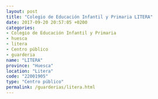 ```yaml
---
layout: post
title: "Colegio de Educación Infantil y Primaria LITERA"
date: 2017-09-20 20:57:05 +0200
categories:
- Colegio de Educación Infantil y Primaria
- huesca
- litera
- Centro público
- guarderia
name: "LITERA"
province: "Huesca"
location: "Litera"
code: "22001905"
type: "Centro público"
permalink: /guarderias/litera.html
---
```

